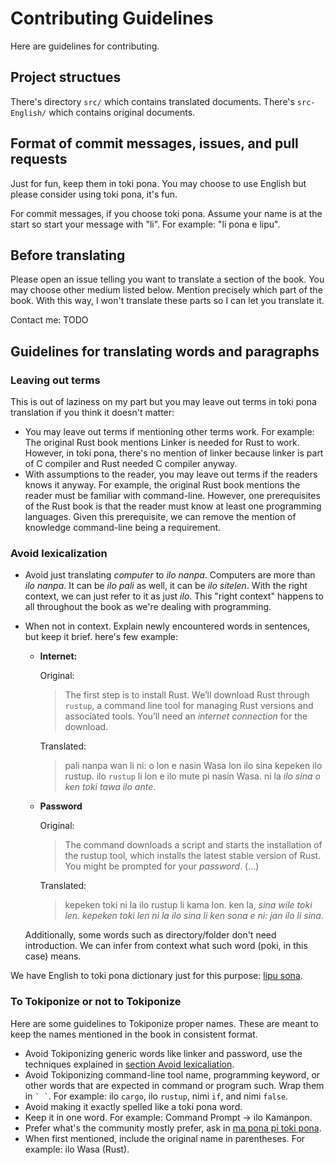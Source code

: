 # Contributing Guidelines

Here are guidelines for contributing.

## Project structues

There's directory `src/` which contains translated documents. There's `src-English/` which contains original documents.

## Format of commit messages, issues, and pull requests

Just for fun, keep them in toki pona. You may choose to use English but please consider using toki pona, it's fun.

For commit messages, if you choose toki pona. Assume your name is at the start so start your message with "li". For example: "li pona e lipu".

## Before translating

Please open an issue telling you want to translate a section of the book. You may choose other medium listed below. Mention precisely which part of the book. With this way, I won't translate these parts so I can let you translate it.

Contact me: TODO

## Guidelines for translating words and paragraphs

### Leaving out terms

This is out of laziness on my part but you may leave out terms in toki pona translation if you think it doesn't matter:

- You may leave out terms if mentioning other terms work. For example: The original Rust book mentions Linker is needed for Rust to work. However, in toki pona, there's no mention of linker because linker is part of C compiler and Rust needed C compiler anyway.
- With assumptions to the reader, you may leave out terms if the readers knows it anyway. For example, the original Rust book mentions the reader must be familiar with command-line. However, one prerequisites of the Rust book is that the reader must know at least one programming languages. Given this prerequisite, we can remove the mention of knowledge command-line being a requirement.

### Avoid lexicalization

- Avoid just translating *computer* to *ilo nanpa*. Computers are more than *ilo nanpa*. It can be *ilo pali* as well, it can be *ilo sitelen*. With the right context, we can just refer to it as just *ilo*. This "right context" happens to all throughout the book as we're dealing with programming.
- When not in context. Explain newly encountered words in sentences, but keep it brief. here's few example:
  - **Internet:**

    Original:

    > The first step is to install Rust. We’ll download Rust through `rustup`, a command line tool for managing Rust versions and associated tools. You’ll need an _internet connection_ for the download.

    Translated:

    > pali nanpa wan li ni: o lon e nasin Wasa lon ilo sina kepeken ilo rustup. ilo `rustup` li lon e ilo mute pi nasin Wasa. ni la _ilo sina o ken toki tawa ilo ante_.

  - **Password**

    Original:

    > The command downloads a script and starts the installation of the rustup tool, which installs the latest stable version of Rust. You might be prompted for your _password_. (&#8230;)

    Translated:

    > kepeken toki ni la ilo rustup li kama lon. ken la, _sina wile toki len. kepeken toki len ni la ilo sina li ken sona e ni: jan ilo li sina._
  
  Additionally, some words such as directory/folder don't need introduction. We can infer from context what such word (poki, in this case) means.

We have English to toki pona dictionary just for this purpose: [lipu sona][lipu-sona].

### To Tokiponize or not to Tokiponize

Here are some guidelines to Tokiponize proper names. These are meant to keep the names mentioned in the book in consistent format.

- Avoid Tokiponizing generic words like linker and password, use the techniques explained in [section Avoid lexicaliation][avoid-lexicalization].
- Avoid Tokiponizing command-line tool name, programming keyword, or other words that are expected in command or program such. Wrap them in `` ` ` ``. For example: ilo `cargo`, ilo `rustup`, nimi `if`, and nimi `false`.
- Avoid making it exactly spelled like a toki pona word.
- Keep it in one word. For example: Command Prompt -> ilo Kamanpon.
- Prefer what's the community mostly prefer, ask in [ma pona pi toki pona][ma-pona-pi-toki-pona].
- When first mentioned, include the original name in parentheses. For example: ilo Wasa (Rust).

[lipu-sona]: ./lipu-sona.md
[avoid-lexicalization]: #avoid-lexicalization
[ma-pona-pi-toki-pona]: https://discord.gg/Byqn5z9
